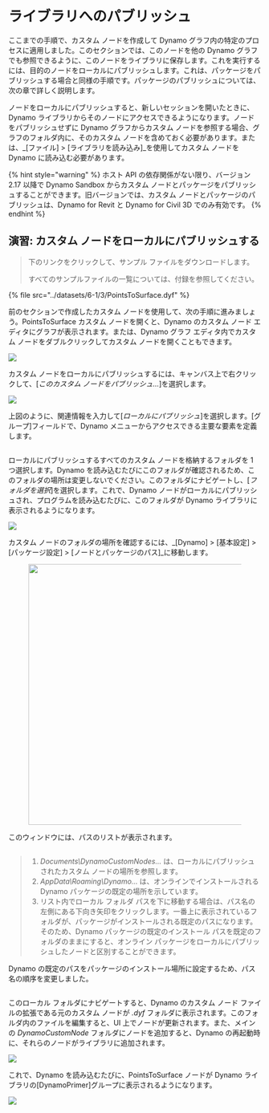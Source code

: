 # ライブラリへのパブリッシュ

ここまでの手順で、カスタム ノードを作成して Dynamo グラフ内の特定のプロセスに適用しました。このセクションでは、このノードを他の Dynamo グラフでも参照できるように、このノードをライブラリに保存します。これを実行するには、目的のノードをローカルにパブリッシュします。これは、パッケージをパブリッシュする場合と同様の手順です。パッケージのパブリッシュについては、次の章で詳しく説明します。

ノードをローカルにパブリッシュすると、新しいセッションを開いたときに、Dynamo ライブラリからそのノードにアクセスできるようになります。ノードをパブリッシュせずに Dynamo グラフからカスタム ノードを参照する場合、グラフのフォルダ内に、そのカスタム ノードを含めておく必要があります。または、_[ファイル] > [ライブラリを読み込み]_を使用してカスタム ノードを Dynamo に読み込む必要があります。

{% hint style="warning" %} ホスト API の依存関係がない限り、バージョン 2.17 以降で Dynamo Sandbox からカスタム ノードとパッケージをパブリッシュすることができます。旧バージョンでは、カスタム ノードとパッケージのパブリッシュは、Dynamo for Revit と Dynamo for Civil 3D でのみ有効です。 {% endhint %}

## 演習: カスタム ノードをローカルにパブリッシュする

> 下のリンクをクリックして、サンプル ファイルをダウンロードします。
>
> すべてのサンプルファイルの一覧については、付録を参照してください。

{% file src="../datasets/6-1/3/PointsToSurface.dyf" %}

前のセクションで作成したカスタム ノードを使用して、次の手順に進みましょう。PointsToSurface カスタム ノードを開くと、Dynamo のカスタム ノード エディタにグラフが表示されます。または、Dynamo グラフ エディタ内でカスタム ノードをダブルクリックしてカスタム ノードを開くこともできます。

![](../images/6-1/3/publishcustomnodelocally01.jpg)

カスタム ノードをローカルにパブリッシュするには、キャンバス上で右クリックして、[_このカスタム ノードをパブリッシュ..._]を選択します。

![](../images/6-1/3/publishcustomnodeexercise-02.jpg)

上図のように、関連情報を入力して[_ローカルにパブリッシュ_]を選択します。[グループ]フィールドで、Dynamo メニューからアクセスできる主要な要素を定義します。

<figure><img src="../../.gitbook/assets/publish_a_package.png" alt=""><figcaption></figcaption></figure>

ローカルにパブリッシュするすべてのカスタム ノードを格納するフォルダを 1 つ選択します。Dynamo を読み込むたびにこのフォルダが確認されるため、このフォルダの場所は変更しないでください。このフォルダにナビゲートし、[_フォルダを選択_]を選択します。これで、Dynamo ノードがローカルにパブリッシュされ、プログラムを読み込むたびに、このフォルダが Dynamo ライブラリに表示されるようになります。

![](../images/6-1/3/publishcustomnodeexercise-04.jpg)

カスタム ノードのフォルダの場所を確認するには、_[Dynamo] > [基本設定] > [パッケージ設定] > [ノードとパッケージのパス]_に移動します。

<figure><img src="../../.gitbook/assets/settings.png" alt="" width="520"><figcaption></figcaption></figure>

このウィンドウには、パスのリストが表示されます。

<figure><img src="../../.gitbook/assets/package-locations.png" alt=""><figcaption></figcaption></figure>

> 1. _Documents\\DynamoCustomNodes..._ は、ローカルにパブリッシュされたカスタム ノードの場所を参照します。
> 2. _AppData\\Roaming\\Dynamo..._ は、オンラインでインストールされる Dynamo パッケージの既定の場所を示しています。
> 3. リスト内でローカル フォルダ パスを下に移動する場合は、パス名の左側にある下向き矢印をクリックします。一番上に表示されているフォルダが、パッケージがインストールされる既定のパスになります。そのため、Dynamo パッケージの既定のインストール パスを既定のフォルダのままにすると、オンライン パッケージをローカルにパブリッシュしたノードと区別することができます。

Dynamo の既定のパスをパッケージのインストール場所に設定するため、パス名の順序を変更しました。

<figure><img src="../../.gitbook/assets/updated-package-locations.png" alt=""><figcaption></figcaption></figure>

このローカル フォルダにナビゲートすると、Dynamo のカスタム ノード ファイルの拡張である元のカスタム ノードが _.dyf_ フォルダに表示されます。このフォルダ内のファイルを編集すると、UI 上でノードが更新されます。また、メインの _DynamoCustomNode_ フォルダにノードを追加すると、Dynamo の再起動時に、それらのノードがライブラリに追加されます。

![](../images/6-1/3/publishcustomnodeexercise-08.jpg)

これで、Dynamo を読み込むたびに、PointsToSurface ノードが Dynamo ライブラリの[DynamoPrimer]グループに表示されるようになります。

![](../images/6-1/3/publishcustomnodeexercise-09.jpg)

